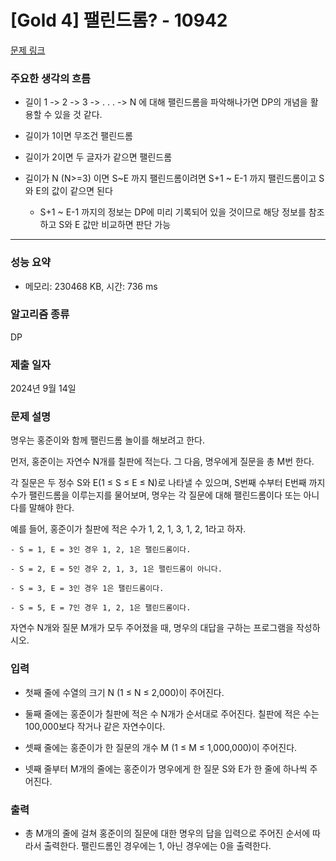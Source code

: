 # [Gold 4] 팰린드롬? - 10942 

[문제 링크](https://www.acmicpc.net/problem/10942) 

### 주요한 생각의 흐름

- 길이 1 -> 2 -> 3 -> . . . -> N 에 대해 팰린드롬을 파악해나가면 DP의 개념을 활용할 수 있을 것 같다.

- 길이가 1이면 무조건 팰린드롬

- 길이가 2이면 두 글자가 같으면 팰린드롬

- 길이가 N (N>=3) 이면 S~E 까지 팰린드롬이려면 S+1 ~ E-1 까지 팰린드롬이고 S와 E의 값이 같으면 된다
	
	- S+1 ~ E-1 까지의 정보는 DP에 미리 기록되어 있을 것이므로 해당 정보를 참조하고 S와 E 값만 비교하면 판단 가능

---

### 성능 요약

- 메모리: 230468 KB, 시간: 736 ms

### 알고리즘 종류

DP

### 제출 일자

2024년 9월 14일

### 문제 설명

명우는 홍준이와 함께 팰린드롬 놀이를 해보려고 한다.

먼저, 홍준이는 자연수 N개를 칠판에 적는다. 그 다음, 명우에게 질문을 총 M번 한다.

각 질문은 두 정수 S와 E(1 ≤ S ≤ E ≤ N)로 나타낼 수 있으며, S번째 수부터 E번째 까지 수가 팰린드롬을 이루는지를 물어보며, 명우는 각 질문에 대해 팰린드롬이다 또는 아니다를 말해야 한다.

예를 들어, 홍준이가 칠판에 적은 수가 1, 2, 1, 3, 1, 2, 1라고 하자.

	- S = 1, E = 3인 경우 1, 2, 1은 팰린드롬이다.

	- S = 2, E = 5인 경우 2, 1, 3, 1은 팰린드롬이 아니다.

	- S = 3, E = 3인 경우 1은 팰린드롬이다.

	- S = 5, E = 7인 경우 1, 2, 1은 팰린드롬이다.

자연수 N개와 질문 M개가 모두 주어졌을 때, 명우의 대답을 구하는 프로그램을 작성하시오.

### 입력 

- 첫째 줄에 수열의 크기 N (1 ≤ N ≤ 2,000)이 주어진다.

- 둘째 줄에는 홍준이가 칠판에 적은 수 N개가 순서대로 주어진다. 칠판에 적은 수는 100,000보다 작거나 같은 자연수이다.

- 셋째 줄에는 홍준이가 한 질문의 개수 M (1 ≤ M ≤ 1,000,000)이 주어진다.

- 넷째 줄부터 M개의 줄에는 홍준이가 명우에게 한 질문 S와 E가 한 줄에 하나씩 주어진다.

### 출력 

- 총 M개의 줄에 걸쳐 홍준이의 질문에 대한 명우의 답을 입력으로 주어진 순서에 따라서 출력한다. 팰린드롬인 경우에는 1, 아닌 경우에는 0을 출력한다.
